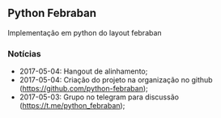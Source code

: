 ## Python Febraban

Implementação em python do layout febraban

### Notícias

- 2017-05-04: Hangout de alinhamento;
- 2017-05-04: Criação do projeto na organização no github (https://github.com/python-febraban);
- 2017-05-03: Grupo no telegram para discussão (https://t.me/python_febraban);
